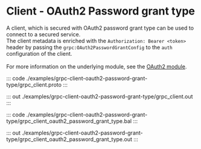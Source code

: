 # Client - OAuth2 Password grant type

A client, which is secured with OAuth2 password grant type can be used to
connect to a secured service.<br/>
The client metadata is enriched with the `Authorization: Bearer <token>`
header by passing the `grpc:OAuth2PasswordGrantConfig` to the `auth`
configuration of the client.<br/><br/>
For more information on the underlying module,
see the [OAuth2 module](https://docs.central.ballerina.io/ballerina/oauth2/latest/).

::: code ./examples/grpc-client-oauth2-password-grant-type/grpc_client.proto :::

::: out ./examples/grpc-client-oauth2-password-grant-type/grpc_client.out :::

::: code ./examples/grpc-client-oauth2-password-grant-type/grpc_client_oauth2_password_grant_type.bal :::

::: out ./examples/grpc-client-oauth2-password-grant-type/grpc_client_oauth2_password_grant_type.out :::